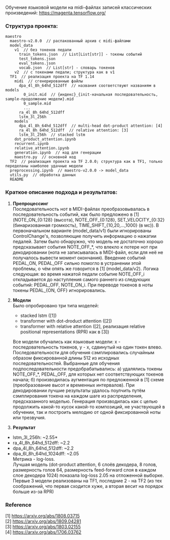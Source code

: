 Обучение языковой модели на midi-файлах записей классических произведений:
https://magenta.tensorflow.org/

### Структура проекта:

```
maestro
  maestro-v2.0.0  // распакованный архив с midi-файлами  
  model_data  
    v1  // без токенов педали  
      train_tokens.json  // List[List[str]] - токены событий   
      test_tokens.json  
      eval_tokens.json  
      vocab.json  // List[str] - словарь токенов  
    v2  // с токенами педали; структура как в v1    
  TF1  // реализация проекта на TF 1.14    
    midi  // сгенерированные файлы    
      dpa_4l_8h_64hd_512dff  // названия соответствуют названиям в models    
        0_init.mid  // {индекс}_{init-начальная последовательность, sample-продолжение модели}.mid   
        0_sample.mid   
        ...  
      ra_4l_8h_64hd_512dff  
      lstm_3l_256h  
    models  
      dpa_4l_8h_64hd_512dff  // multi-head dot-product attention: [4]  
      ra_4l_8h_64hd_512dff  // relative attention: [3]  
      lstm_3l_256h  // stacked lstm  
    dot_product_attention.ipynb  
    recurrent.ipynb  
    relative_attention.ipynb  
    generation.ipynb  // код для генерации  
    maestro.py  // основной код  
  TF2  // реализация проекта на TF 2.0.0; структура как в TF1, только переделаны наиболее удачные модели  
  preprocessing.ipynb  // maestro-v2.0.0 -> model_data  
  utils.py  // обработка данных   
  README  
```

### Краткое описание подхода и результатов:  
1. **Препроцессинг**  
Последовательность нот в MIDI-файлах преобразовывалась в последовательность событий, как было предложено в [1] (NOTE_ON_{0:128} (высота), NOTE_OFF_{0:128}, SET_VELOCITY_{0:32} (бинаризованная громкость), TIME_SHIFT_{10,20,...,1000} (в мс)). В первоначальном варианте (model_data/v1) были игнорированы ControlChange's, позволяющие получить информацию о нажатии педалей. Затем было обнаружно, что модель не достаточно хорошо предсказывает события NOTE_OFF_*, что влекло к потере нот при декодировании (нота не записывалась в MIDI-файл, если для неё не получалось вывести момент окончания). Введение событий PEDAL_ON, PEDAL_OFF сильно помогло в устранении этой проблемы, о чём опять же говорится в [1] (model_data/v2). Логика следующая: во время нажатой педали событие NOTE_OFF_i откладывается до наступления самого раннего из следующих событий: PEDAL_OFF, NOTE_ON_i. При переводе токенов в ноты токены PEDAL_{ON, OFF} игнорировались.
2. **Модели**  
    Было опробировано три типа моделей:  
    * stacked lstm ([1])
    * transformer with dot-droduct attention ([2])
    * transformer with relative attention ([2], реализация relative positional representations (RPR) как в [3])  

    Все модели обучались как языковые модели: x - последовательность токенов, y - x, сдвинутый на один токен влево.
    Последовательности для обучения сэмплировались случайным образом фиксированной длины 512 из исходных последовательностей.
    Выбранные для обучения подпоследовательности предобрабатывались: а) удалялись токены NOTE_OFF_*, PEDAL_OFF, для которых нет соответствующих токенов начала; б) производилась аугментация по предложенной в [1] схеме (преобразование высот и временных интервалов).
    При декодировании лучшие результаты удалось поулчить путём сэмплирования токена на каждом шаге из распределения, предсказанного моделью.
    Генерация производилась как с целью продолжить какой-то кусок какой-то композиций, не участвующей в обучении, так и построить мелодию от одной фиксированной ноты или трезвучия.
3. **Результат**  
* lstm_3l_256h: ~2.55*
* ra_4l_8h_64hd_512dff: ~2.2
* dpa_4l_8h_64hd_512dff: ~2.2
* dpa_6l_8h_64hd_1024dff: ~2.05  
Метрика - log-loss.  
Лучшая модель (dot-product attention, 6 слоёв декодера, 8 голов, размерность голов 64, размерность feed-forward слоя в каждом слое декодера 1024) показала log-loss 2.05 на отложенной выборке.
Первые 3 модели реализованы на TF1, последние 2 - на TF2 (из тех соображений, что первая сходится хуже, а вторая весит на порядок больше из-за RPR)

### Reference
[1] https://arxiv.org/abs/1808.03715  
[2] https://arxiv.org/abs/1809.04281  
[3] https://arxiv.org/abs/1803.02155  
[4] https://arxiv.org/abs/1706.03762  